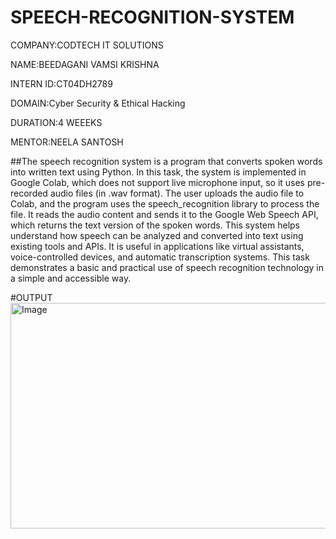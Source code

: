 # SPEECH-RECOGNITION-SYSTEM

COMPANY:CODTECH IT SOLUTIONS

NAME:BEEDAGANI VAMSI KRISHNA

INTERN ID:CT04DH2789

DOMAIN:Cyber Security & Ethical Hacking

DURATION:4 WEEEKS

MENTOR:NEELA SANTOSH

##The speech recognition system is a program that converts spoken words into written text using Python. In this task, the system is implemented in Google Colab, which does not support live microphone input, so it uses pre-recorded audio files (in .wav format). The user uploads the audio file to Colab, and the program uses the speech_recognition library to process the file. It reads the audio content and sends it to the Google Web Speech API, which returns the text version of the spoken words. This system helps understand how speech can be analyzed and converted into text using existing tools and APIs. It is useful in applications like virtual assistants, voice-controlled devices, and automatic transcription systems. This task demonstrates a basic and practical use of speech recognition technology in a simple and accessible way.

#OUTPUT
<img width="1244" height="361" alt="Image" src="https://github.com/user-attachments/assets/c8c67000-c949-4cc0-a6a9-00752ff8bef1" />
